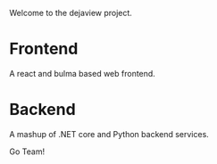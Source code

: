 Welcome to the dejaview project.


# Frontend

A react and bulma based web frontend.



# Backend

A mashup of .NET core and Python backend services.

Go Team!
